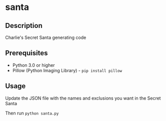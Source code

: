 # santa

## Description
Charlie's Secret Santa generating code

## Prerequisites
* Python 3.0 or higher
* Pillow (Python Imaging Library) - `pip install pillow`

## Usage

Update the JSON file with the names and exclusions you want in the Secret Santa

Then run ```python santa.py```
